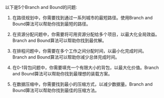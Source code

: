 

以下是5个Branch and Bound的问题:

1. 在路径规划中，你需要找到通过一系列城市的最短路径。使用Branch and Bound算法可以帮助你找到最短的路径。

2. 在资源分配问题中，你需要将可用资源分配给多个项目，以最大化全局效益。Branch and Bound算法可以帮助你找到最优解。

3. 在排程问题中，你需要在多个工作之间分配时间，以最小化完成时间。Branch and Bound算法可以帮助你减少总体完成时间。

4. 在0-1背包问题中，你需要填充一个有限大小的背包，以最大化价值。Branch and Bound算法可以帮助你找到最理想的装载方案。

5. 在数据压缩中，你需要找到最小的压缩方式，以减少数据量。Branch and Bound算法可以帮助你找到最佳的压缩方法。